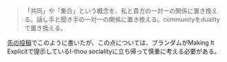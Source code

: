 > 「共同」や「集合」という概念を、私と貴方の一対一の関係に置き換える。話し手と聞き手の一対一の関係に置き換える。communityをdualityで置き換える。

[先の投稿](https://github.com/TomonariMASADA/didactic-fiesta/blob/main/023.md)でこのように書いたが、この点については、ブランダムがMaking It Explicitで提示しているI-thou socialityに立ち帰って慎重に考える必要がある。
